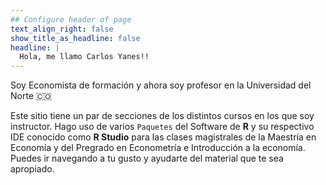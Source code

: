 ```yaml
---
## Configure header of page
text_align_right: false
show_title_as_headline: false
headline: |
  Hola, me llamo Carlos Yanes!!
---
```


<!-- this is a subheadline -->
Soy Economista de formación y ahora soy profesor en la Universidad del Norte :colombia: 

Este sitio tiene un par de secciones de los distintos cursos en los que soy instructor. Hago uso de varios  `Paquetes` del Software de **R** y su respectivo IDE conocido como **R Studio** para las clases magistrales de la Maestría en Economía y del Pregrado en Econometría e Introducción a la economía. Puedes ir navegando a tu gusto y ayudarte del material que te sea apropiado. 